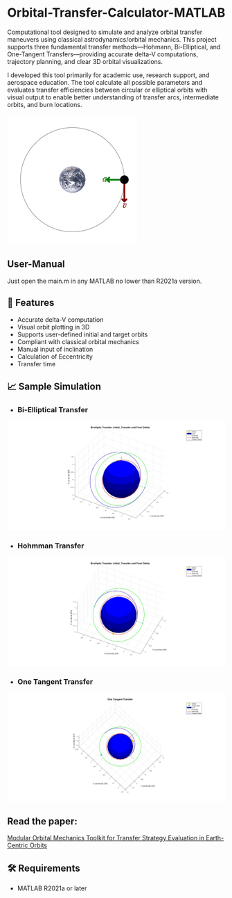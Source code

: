 # Orbital-Transfer-Calculator-MATLAB
Computational tool designed to simulate and analyze orbital transfer maneuvers using classical astrodynamics/orbital mechanics. This project supports three fundamental transfer methods—Hohmann, Bi-Elliptical, and One-Tangent Transfers—providing accurate delta-V computations, trajectory planning, and clear 3D orbital visualizations.

I developed this tool primarily for academic use, research support, and aerospace education. The tool calculate all possible parameters and evaluates transfer efficiencies between circular or elliptical orbits with visual output to enable better understanding of transfer arcs, intermediate orbits, and burn locations.

![Orbital Mechanics](figures/Orbital_motion.gif)

## User-Manual
Just open the main.m in any MATLAB no lower than R2021a version.

## 🚀 Features
- Accurate delta-V computation
- Visual orbit plotting in 3D
- Supports user-defined initial and target orbits
- Compliant with classical orbital mechanics
- Manual input of inclination
- Calculation of Eccentricity
- Transfer time

## 📈 Sample Simulation
- ### Bi-Elliptical Transfer
![Bi-Elliptical Transfer Plot](figures/bielliptic.jpg)

- ### Hohmman Transfer
![Hohmman Transfer Plot](figures/hohmman.jpg)

- ### One Tangent Transfer
![One Tangent Transfer Plot](figures/onetangent.jpg)

## Read the paper:
[Modular Orbital Mechanics Toolkit for Transfer Strategy Evaluation in Earth-Centric Orbits](https://www.researchgate.net)

## 🛠 Requirements
- MATLAB R2021a or later
